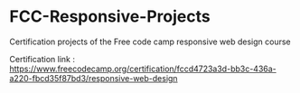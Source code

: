 # FCC-Responsive-Projects
Certification projects of the Free code camp responsive web design course

Certification link : https://www.freecodecamp.org/certification/fccd4723a3d-bb3c-436a-a220-fbcd35f87bd3/responsive-web-design

